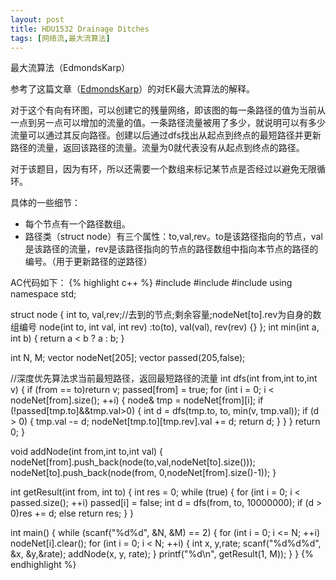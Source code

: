 ```yaml
---
layout: post
title: HDU1532 Drainage Ditches
tags: [网络流,最大流算法]
---
```


最大流算法（EdmondsKarp）

参考了这篇文章（[EdmondsKarp](http://blog.csdn.net/y990041769/article/details/21026445)）的对EK最大流算法的解释。

对于这个有向有环图，可以创建它的残量网络，即该图的每一条路径的值为当前从一点到另一点可以增加的流量的值。一条路径流量被用了多少，就说明可以有多少流量可以通过其反向路径。创建以后通过dfs找出从起点到终点的最短路径并更新路径的流量，返回该路径的流量。流量为0就代表没有从起点到终点的路径。

对于该题目，因为有环，所以还需要一个数组来标记某节点是否经过以避免无限循环。

具体的一些细节：
* 每个节点有一个路径数组。
* 路径类（struct node）有三个属性：to,val,rev。to是该路径指向的节点，val是该路径的流量，rev是该路径指向的节点的路径数组中指向本节点的路径的编号。（用于更新路径的逆路径）

AC代码如下：
{% highlight c++ %}
#include<iostream>
#include<cstdio>
#include<vector>
using namespace std;

struct node
{
    int to, val,rev;//去到的节点;剩余容量;nodeNet[to].rev为自身的数组编号
    node(int to, int val, int rev) :to(to), val(val), rev(rev) {}
};
int min(int a, int b)
{
    return a < b ? a : b;
}

int N, M;
vector<node> nodeNet[205];
vector<bool> passed(205,false);

//深度优先算法求当前最短路径，返回最短路径的流量
int dfs(int from,int to,int v)
{
    if (from == to)return v;
    passed[from] = true;
    for (int i = 0; i < nodeNet[from].size(); ++i)
    {
        node& tmp = nodeNet[from][i];
        if (!passed[tmp.to]&&tmp.val>0)
        {
            int d = dfs(tmp.to, to, min(v, tmp.val));
            if (d > 0)
            {
                tmp.val -= d;
                nodeNet[tmp.to][tmp.rev].val += d;
                return d;
            }
        }
    }
    return 0;
}

void addNode(int from,int to,int val)
{
    nodeNet[from].push_back(node(to,val,nodeNet[to].size()));
    nodeNet[to].push_back(node(from, 0,nodeNet[from].size()-1));
}

int getResult(int from, int to)
{
    int res = 0;
    while (true)
    {
        for (int i = 0; i < passed.size(); ++i) passed[i] = false;
        int d = dfs(from, to, 10000000);
        if (d > 0)res += d;
        else return res;
    }
}

int main()
{
    while (scanf("%d%d", &N, &M) == 2)
    {
        for (int i = 0; i <= N; ++i) nodeNet[i].clear();
        for (int i = 0; i < N; ++i)
        {
            int x, y,rate;
            scanf("%d%d%d", &x, &y,&rate);
            addNode(x, y, rate);
        }
        printf("%d\n", getResult(1, M));
    }
}
{% endhighlight %}
